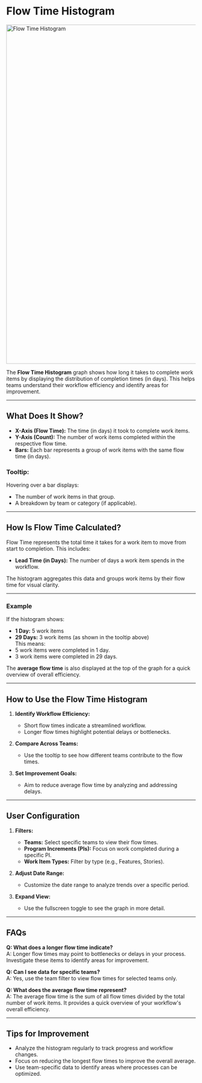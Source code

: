 # Flow Time Histogram

<img width="900" alt="Flow Time Histogram" src="https://github.com/user-attachments/assets/322176ab-80b3-4b54-b443-a14169e9c06c">

The **Flow Time Histogram** graph shows how long it takes to complete work items by displaying the distribution of completion times (in days). This helps teams understand their workflow efficiency and identify areas for improvement.

---

## What Does It Show?

- **X-Axis (Flow Time):** The time (in days) it took to complete work items.
- **Y-Axis (Count):** The number of work items completed within the respective flow time.
- **Bars:** Each bar represents a group of work items with the same flow time (in days).

### Tooltip:
Hovering over a bar displays:
- The number of work items in that group.
- A breakdown by team or category (if applicable).

---

## How Is Flow Time Calculated?

Flow Time represents the total time it takes for a work item to move from start to completion. This includes:
- **Lead Time (in Days):** The number of days a work item spends in the workflow.

The histogram aggregates this data and groups work items by their flow time for visual clarity.

---

### Example

If the histogram shows:
- **1 Day:** 5 work items  
- **29 Days:** 3 work items (as shown in the tooltip above)  
This means:
- 5 work items were completed in 1 day.
- 3 work items were completed in 29 days.

The **average flow time** is also displayed at the top of the graph for a quick overview of overall efficiency.

---

## How to Use the Flow Time Histogram

1. **Identify Workflow Efficiency:**
   - Short flow times indicate a streamlined workflow.
   - Longer flow times highlight potential delays or bottlenecks.

2. **Compare Across Teams:**
   - Use the tooltip to see how different teams contribute to the flow times.

3. **Set Improvement Goals:**
   - Aim to reduce average flow time by analyzing and addressing delays.

---

## User Configuration

1. **Filters:**
   - **Teams:** Select specific teams to view their flow times.
   - **Program Increments (PIs):** Focus on work completed during a specific PI.
   - **Work Item Types:** Filter by type (e.g., Features, Stories).

2. **Adjust Date Range:**
   - Customize the date range to analyze trends over a specific period.

3. **Expand View:**
   - Use the fullscreen toggle to see the graph in more detail.

---

## FAQs

**Q: What does a longer flow time indicate?**  
A: Longer flow times may point to bottlenecks or delays in your process. Investigate these items to identify areas for improvement.

**Q: Can I see data for specific teams?**  
A: Yes, use the team filter to view flow times for selected teams only.

**Q: What does the average flow time represent?**  
A: The average flow time is the sum of all flow times divided by the total number of work items. It provides a quick overview of your workflow's overall efficiency.

---

## Tips for Improvement

- Analyze the histogram regularly to track progress and workflow changes.
- Focus on reducing the longest flow times to improve the overall average.
- Use team-specific data to identify areas where processes can be optimized.
